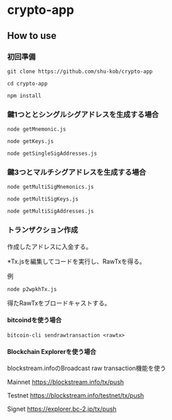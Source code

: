 # crypto-app

## How to use

### 初回準備

```
git clone https://github.com/shu-kob/crypto-app

cd crypto-app

npm install
```


### 鍵1つととシングルシグアドレスを生成する場合

```
node getMnemonic.js

node getKeys.js

node getSingleSigAddresses.js
```

### 鍵3つとマルチシグアドレスを生成する場合

```
node getMultiSigMnemonics.js

node getMultiSigKeys.js

node getMultiSigAddresses.js
```

### トランザクション作成

作成したアドレスに入金する。

*Tx.jsを編集してコードを実行し、RawTxを得る。

例

```
node p2wpkhTx.js
```

得たRawTxをブロードキャストする。

#### bitcoindを使う場合

```
bitcoin-cli sendrawtransaction <rawtx>
```

#### Blockchain Explorerを使う場合

blockstream.infoのBroadcast raw transaction機能を使う

Mainnet
https://blockstream.info/tx/push

Testnet
https://blockstream.info/testnet/tx/push

Signet
https://explorer.bc-2.jp/tx/push
